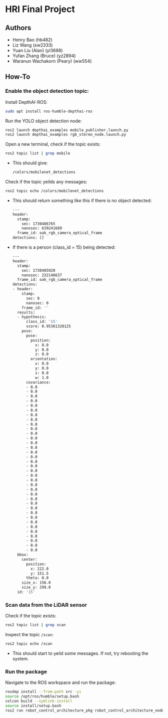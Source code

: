 # HRI Final Project

## Authors

- Henry Bao (hb482)
- Liz Wang (sw2333)
- Yuan Liu (Alan) (yl3688)
- Yufan Zhang (Bruce) (yz2894)
- Waranun Wachakorn (Peary) (ww554)

## How-To

### Enable the object detection topic:

Install DepthAI-ROS:

```bash
sudo apt install ros-humble-depthai-ros
```

Run the YOLO object detection node:

```bash
ros2 launch depthai_examples mobile_publisher.launch.py
ros2 launch depthai_examples rgb_stereo_node.launch.py
```

Open a new terminal, check if the topic exists:

```bash
ros2 topic list | grep mobile
```

- This should give:
  ```bash
  /colors/mobilenet_detections
  ```

Check if the topic yeilds any messages:
```bash
ros2 topic echo /colors/mobilenet_detections
```

- This should return something like this if there is no object detected:

  ```bash
  ---
  header:
    stamp:
      sec: 1730486765
      nanosec: 639241689
    frame_id: oak_rgb_camera_optical_frame
  detections: []
  ```

- If there is a person (class_id = 15) being detected:
  ```bash
  ---
  header:
    stamp:
      sec: 1730485920
      nanosec: 232146637
    frame_id: oak_rgb_camera_optical_frame
  detections:
  - header:
      stamp:
        sec: 0
        nanosec: 0
      frame_id: ''
    results:
    - hypothesis:
        class_id: '15'
        score: 0.95361328125
      pose:
        pose:
          position:
            x: 0.0
            y: 0.0
            z: 0.0
          orientation:
            x: 0.0
            y: 0.0
            z: 0.0
            w: 1.0
        covariance:
        - 0.0
        - 0.0
        - 0.0
        - 0.0
        - 0.0
        - 0.0
        - 0.0
        - 0.0
        - 0.0
        - 0.0
        - 0.0
        - 0.0
        - 0.0
        - 0.0
        - 0.0
        - 0.0
        - 0.0
        - 0.0
        - 0.0
        - 0.0
        - 0.0
        - 0.0
        - 0.0
        - 0.0
        - 0.0
        - 0.0
        - 0.0
        - 0.0
        - 0.0
        - 0.0
        - 0.0
        - 0.0
        - 0.0
        - 0.0
        - 0.0
        - 0.0
    bbox:
      center:
        position:
          x: 222.0
          y: 151.5
        theta: 0.0
      size_x: 156.0
      size_y: 299.0
    id: '15'
  ```

### Scan data from the LiDAR sensor

Check if the topic exists:

```bash
ros2 topic list | grep scan
```

Inspect the topic `/scan`:

```bash
ros2 topic echo /scan
```
- This should start to yeild some messages. If not, try rebooting the system.

### Run the package

Navigate to the ROS workspace and run the package:

```bash
rosdep install --from-path src -yi
source /opt/ros/humble/setup.bash
colcon build --symlink-install
source install/setup.bash
ros2 run robot_control_architecture_pkg robot_control_architecture_node
```
